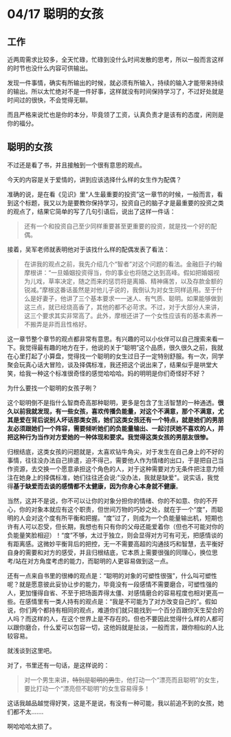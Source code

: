 # 04/17 聪明的女孩

## 工作

近两周需求比较多，全天忙碌，忙碌到没什么时间发散的思考，所以一般而言这样的时节也没什么内容可供输出。

发现一件事情，确实有所输出的时候，就必须有所输入，持续的输入才能带来持续的输出。所以太忙绝对不是一件好事，这样就没有时间保持学习了，不过好处就是时间过的很快，不会觉得无聊。

而且严格来说忙也是你的本分，毕竟领了工资，认真负责才是该有的态度，闲则是你的福分。


## 聪明的女孩

不过还是看了书，并且接触到一个很有意思的观点。

今天的内容是关于爱情的，讲到应该选择什么样的女生作为配偶？

准确的说，是在看《见识》里“人生最重要的投资”这一章节的时候，一般而言，看到这个标题，我又以为是要教你保持学习，投资自己的脑子才是最重要的投资之类的观点了，结果它简单的写了几句引语后，说出了这样一件话：

> 还有一个和投资自己至少同样重要甚至更重要的投资，就是找一个好的配偶。

接着，吴军老师就表明他对于该找什么样的配偶发表了看法：
> 在讲我的观点之前，我先介绍几个“智者”对这个问题的看法。金融巨子约翰摩根讲：“一旦婚姻投资得当，你的事业也将随之达到高峰。假如把婚姻视为儿戏，草率决定，随之而来的惩罚将是离婚、精神痛苦，以及存款金额的锐减。”摩根这番话虽然是对他儿子说的，我倒认为对女生同样适用。至于什么是好妻子，他讲了三个基本要求一一迷人、有气质、聪明。如果能够做到这三点，就已经烧高香了，其他的都不必苛求。不过，对于大部分人来讲，这三个要求其实非常高了。此外，摩根还讲了一个女性应该有的基本素养一不搬弄是非而且性格好。

这一章节整个章节的观点都非常有意思。有兴趣的可以小伙伴可以自己搜索来看一下。我觉得最有趣的地方在于，他说的关于“聪明”这个品质，很久很久之前，我就在心里打起了小算盘，觉得找一个聪明的女生过日子一定特别舒服。有一次，同学聚会玩真心话大冒险，谈及择偶标准，我还把这个说出来了，结果似乎是哄堂大笑，给我一种这个标准很奇怪的感觉哈哈哈。妈的明明是你们奇怪好不好？

为什么要找一个聪明的女孩子咧？

这个聪明倒不是指什么智商奇高那种聪明，更多是包含了生活智慧的一种通透。**很久以前我就发现，有一些女孩，喜欢传播负能量，对这个不满意，那个不满意，尤其是爱在背后说别人坏话那类女孩，她们这类女孩还有一个特点，就是她们的男朋友必须跟她们一个阵容，需要倾听她们的负能量输出、一起讨厌她不喜欢的人，并把这种行为当作对方爱她的一种体现和要求。我觉得这类女孩的男朋友很惨。**

归根结底，这类女孩的问题就是，太喜欢钻牛角尖，对于发生在自己身上的不好的事情，往往没办法自己排遣，迫不得己，需要他人作为情绪的出口，于是把自己当作资源，去交换一个愿意承担这个角色的人，对于这种需要对方无条件把注意力倾注在她身上的择偶标准，她们往往还会说:"没办法，我就是缺爱"。说实话，我觉得**基于缺爱而去谈的感情都不太健康，因为你身心本身就不健康**。

当然，这并不是说，你不可以让你的对象分担你的情绪、你的不如意、你的不开心，你的对象本就应有这个职责，但世间万物的巧妙之处，就在于一个“度”，而聪明的人会对这个度有所平衡和把握。“度”过了，则成为一个负能量输出机，短期也许有人可以忍受，但长期，我想也有只有你的父母还能爱着你（但也不可能对你的负能量笑脸相迎）！“度”不够，太过于独立，则会显得对方可有可无，把感情谈的有距离感。这微妙平衡背后的把控，无一不需要高超的沟通技巧和智慧，去平衡好自身的需要和对方的感受，并且归根结底，它本质上需要很强的同理心，换位思考/站在对方角度考虑的能力，而聪明的人更容易做到这一点。

还有一点来自书里的很棒的观点是：“聪明的对象的可塑性很强”，什么叫可塑性呢？就是愿意彼此妥协让步的能力，毕竟没有一段感情不需要磨合，可塑性强的人，更加懂得自省、不至于把场面弄得太僵、对感情磨合的容易程度也相对更高一些。在感情里有一类人持有的观点是：“我是不可能为了对方改变自己的”。假如说，你们两个都持有相同的观点，难道你们就只能找到一个百分百跟你天生契合的人吗？而这样的人，在这个世界上是不存在的。但也不要因此觉得什么样的人都可以跟你磨合，什么爱可以包容一切，这他妈就是扯淡，一般而言，跟你相似的人比较容易。

就浅谈到这里吧。

对了，书里还有一句话，是这样说的：

> 对一个男生来讲，~~特别是聪明的男生~~，他打动一个“漂亮而且聪明”的女生，要比打动一个“漂亮但不聪明”的女生容易得多！

这话我越品越觉得好笑，这是不是说，有没有一种可能，我以前追不到的女孩，她们都不太.......

啊哈哈哈太损了。